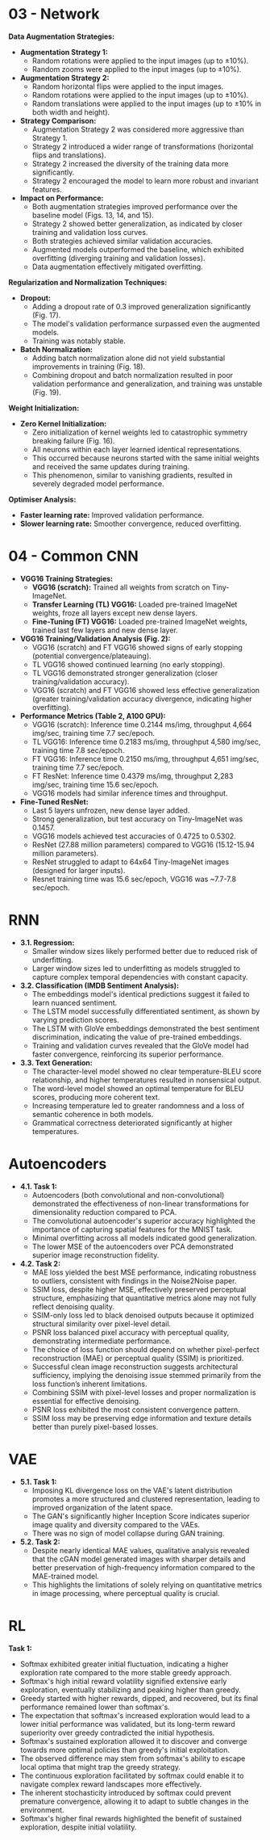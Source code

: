 
# 03 - Network

**Data Augmentation Strategies:**

- **Augmentation Strategy 1:**
    - Random rotations were applied to the input images (up to ±10%).
    - Random zooms were applied to the input images (up to ±10%).
- **Augmentation Strategy 2:**
    - Random horizontal flips were applied to the input images.
    - Random rotations were applied to the input images (up to ±10%).
    - Random translations were applied to the input images (up to ±10% in both width and height).
- **Strategy Comparison:**
    - Augmentation Strategy 2 was considered more aggressive than Strategy 1.
    - Strategy 2 introduced a wider range of transformations (horizontal flips and translations).
    - Strategy 2 increased the diversity of the training data more significantly.
    - Strategy 2 encouraged the model to learn more robust and invariant features.
- **Impact on Performance:**
    - Both augmentation strategies improved performance over the baseline model (Figs. 13, 14, and 15).
    - Strategy 2 showed better generalization, as indicated by closer training and validation loss curves.
    - Both strategies achieved similar validation accuracies.
    - Augmented models outperformed the baseline, which exhibited overfitting (diverging training and validation losses).
    - Data augmentation effectively mitigated overfitting.

**Regularization and Normalization Techniques:**

- **Dropout:**
    - Adding a dropout rate of 0.3 improved generalization significantly (Fig. 17).
    - The model's validation performance surpassed even the augmented models.
    - Training was notably stable.
- **Batch Normalization:**
    - Adding batch normalization alone did not yield substantial improvements in training (Fig. 18).
    - Combining dropout and batch normalization resulted in poor validation performance and generalization, and training was unstable (Fig. 19).

**Weight Initialization:**

- **Zero Kernel Initialization:**
    - Zero initialization of kernel weights led to catastrophic symmetry breaking failure (Fig. 16).
    - All neurons within each layer learned identical representations.
    - This occurred because neurons started with the same initial weights and received the same updates during training.
    - This phenomenon, similar to vanishing gradients, resulted in severely degraded model performance.

**Optimiser Analysis:**
- **Faster learning rate:** Improved validation performance.
- **Slower learning rate:** Smoother convergence, reduced overfitting.

# 04 - Common CNN 

- **VGG16 Training Strategies:**
    - **VGG16 (scratch):** Trained all weights from scratch on Tiny-ImageNet.
    - **Transfer Learning (TL) VGG16:** Loaded pre-trained ImageNet weights, froze all layers except new dense layers.
    - **Fine-Tuning (FT) VGG16:** Loaded pre-trained ImageNet weights, trained last few layers and new dense layer.
- **VGG16 Training/Validation Analysis (Fig. 2):**
    - VGG16 (scratch) and FT VGG16 showed signs of early stopping (potential convergence/plateauing).
    - TL VGG16 showed continued learning (no early stopping).
    - TL VGG16 demonstrated stronger generalization (closer training/validation accuracy).
    - VGG16 (scratch) and FT VGG16 showed less effective generalization (greater training/validation accuracy divergence, indicating higher overfitting).
- **Performance Metrics (Table 2, A100 GPU):**
    - VGG16 (scratch): Inference time 0.2144 ms/img, throughput 4,664 img/sec, training time 7.7 sec/epoch.
    - TL VGG16: Inference time 0.2183 ms/img, throughput 4,580 img/sec, training time 7.8 sec/epoch.
    - FT VGG16: Inference time 0.2150 ms/img, throughput 4,651 img/sec, training time 7.7 sec/epoch.
    - FT ResNet: Inference time 0.4379 ms/img, throughput 2,283 img/sec, training time 15.6 sec/epoch.
    - VGG16 models had similar inference times and throughput.
- **Fine-Tuned ResNet:**
    - Last 5 layers unfrozen, new dense layer added.
    - Strong generalization, but test accuracy on Tiny-ImageNet was 0.1457.
    - VGG16 models achieved test accuracies of 0.4725 to 0.5302.
    - ResNet (27.88 million parameters) compared to VGG16 (15.12-15.94 million parameters).
    - ResNet struggled to adapt to 64x64 Tiny-ImageNet images (designed for larger inputs).
    - Resnet training time was 15.6 sec/epoch, VGG16 was ~7.7-7.8 sec/epoch.

# RNN

- **3.1. Regression:**
    - Smaller window sizes likely performed better due to reduced risk of underfitting.
    - Larger window sizes led to underfitting as models struggled to capture complex temporal dependencies with constant capacity.
- **3.2. Classification (IMDB Sentiment Analysis):**
    - The embeddings model's identical predictions suggest it failed to learn nuanced sentiment.
    - The LSTM model successfully differentiated sentiment, as shown by varying prediction scores.
    - The LSTM with GloVe embeddings demonstrated the best sentiment discrimination, indicating the value of pre-trained embeddings.
    - Training and validation curves revealed that the GloVe model had faster convergence, reinforcing its superior performance.
- **3.3. Text Generation:**
    - The character-level model showed no clear temperature-BLEU score relationship, and higher temperatures resulted in nonsensical output.
    - The word-level model showed an optimal temperature for BLEU scores, producing more coherent text.
    - Increasing temperature led to greater randomness and a loss of semantic coherence in both models.
    - Grammatical correctness deteriorated significantly at higher temperatures.


# Autoencoders

- **4.1. Task 1:**
    - Autoencoders (both convolutional and non-convolutional) demonstrated the effectiveness of non-linear transformations for dimensionality reduction compared to PCA.
    - The convolutional autoencoder's superior accuracy highlighted the importance of capturing spatial features for the MNIST task.
    - Minimal overfitting across all models indicated good generalization.
    - The lower MSE of the autoencoders over PCA demonstrated superior image reconstruction fidelity.
- **4.2. Task 2:**
    - MAE loss yielded the best MSE performance, indicating robustness to outliers, consistent with findings in the Noise2Noise paper.
    - SSIM loss, despite higher MSE, effectively preserved perceptual structure, emphasizing that quantitative metrics alone may not fully reflect denoising quality.
    - SSIM-only loss led to black denoised outputs because it optimized structural similarity over pixel-level detail.
    - PSNR loss balanced pixel accuracy with perceptual quality, demonstrating intermediate performance.
    - The choice of loss function should depend on whether pixel-perfect reconstruction (MAE) or perceptual quality (SSIM) is prioritized.
    - Successful clean image reconstruction suggests architectural sufficiency, implying the denoising issue stemmed primarily from the loss function’s inherent limitations.
    - Combining SSIM with pixel-level losses and proper normalization is essential for effective denoising.
    - PSNR loss exhibited the most consistent convergence pattern.
    - SSIM loss may be preserving edge information and texture details better than purely pixel-based losses.


# VAE

- **5.1. Task 1:**
    - Imposing KL divergence loss on the VAE's latent distribution promotes a more structured and clustered representation, leading to improved organization of the latent space.
    - The GAN's significantly higher Inception Score indicates superior image quality and diversity compared to the VAEs.
    - There was no sign of model collapse during GAN training.
- **5.2. Task 2:**
    - Despite nearly identical MAE values, qualitative analysis revealed that the cGAN model generated images with sharper details and better preservation of high-frequency information compared to the MAE-trained model.
    - This highlights the limitations of solely relying on quantitative metrics in image processing, where perceptual quality is crucial.

# RL

**Task 1:**
- Softmax exhibited greater initial fluctuation, indicating a higher exploration rate compared to the more stable greedy approach.
- Softmax's high initial reward volatility signified extensive early exploration, eventually stabilizing and peaking higher than greedy.
- Greedy started with higher rewards, dipped, and recovered, but its final performance remained lower than softmax's.
- The expectation that softmax's increased exploration would lead to a lower initial performance was validated, but its long-term reward superiority over greedy contradicted the initial hypothesis.
- Softmax's sustained exploration allowed it to discover and converge towards more optimal policies than greedy's initial exploitation.
- The observed difference may stem from softmax's ability to escape local optima that might trap the greedy strategy.
- The continuous exploration facilitated by softmax could enable it to navigate complex reward landscapes more effectively.
- The inherent stochasticity introduced by softmax could prevent premature convergence, allowing it to adapt to subtle changes in the environment.
- Softmax's higher final rewards highlighted the benefit of sustained exploration, despite initial volatility.